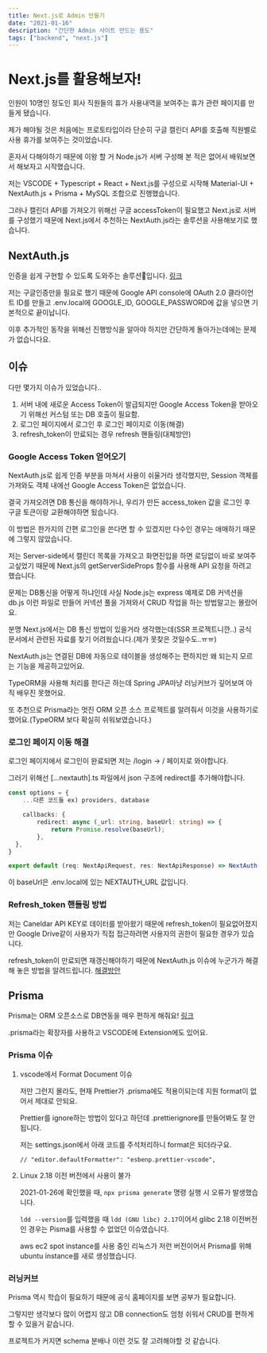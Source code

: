 ```yaml
---
title: Next.js로 Admin 만들기
date: "2021-01-16"
description: "간단한 Admin 사이트 만드는 용도"
tags: ["backend", "next.js"]
---
```


# Next.js를 활용해보자!

인원이 10명인 정도인 회사 직원들의 휴가 사용내역을 보여주는 휴가 관련 페이지를 만들게 됐습니다.

제가 해야될 것은 처음에는 프로토타입이라 단순히 구글 캘린더 API를 호출해 직원별로 사용 휴가를 보여주는 것이었습니다.

혼자서 다해야하기 때문에 이왕 할 거 Node.js가 서버 구성해 본 적은 없어서 배워보면서 해보자고 시작했습니다.

저는 VSCODE + Typescript + React + Next.js를 구성으로 시작해 Material-UI + NextAuth.js + Prisma + MySQL 조합으로 진행했습니다.

그러나 캘린더 API를 가져오기 위해선 구글 accessToken이 필요했고 Next.js로 서버를 구성했기 때문에 Next.js에서 추천하는 NextAuth.js라는 솔루션을 사용해보기로 했습니다.

## NextAuth.js

인증을 쉽게 구현할 수 있도록 도와주는 솔루션입니다. [링크](https://next-auth.js.org/)

저는 구글인증만을 필요로 했기 때문에 Google API console에 OAuth 2.0 클라이언트 ID를 만들고 .env.local에 GOOGLE_ID, GOOGLE_PASSWORD에 값을 넣으면 기본적으로 끝이납니다.

이후 추가적인 동작을 위해선 진행방식을 알아야 하지만 간단하게 돌아가는데에는 문제가 없습니다요.

## 이슈

다만 몇가지 이슈가 있었습니다..

1. 서버 내에 새로운 Access Token이 발급되지만 Google Access Token을 받아오기 위해선 커스텀 또는 DB 호출이 필요함.
2. 로그인 페이지에서 로그인 후 로그인 페이지로 이동(해결)
3. refresh_token이 만료되는 경우 refresh 핸들링(대체방안)

### Google Access Token 얻어오기

NextAuth.js로 쉽게 인증 부분을 마쳐서 사용이 쉬울거라 생각했지만, Session 객체를 가져와도 객체 내에선 Google Access Token은 없었습니다.

결국 가져오려면 DB 통신을 해야하거나, 우리가 만든 access_token 값을 로그인 후 구글 토큰이랑 교환해야하면 됬습니다.

이 방법은 한가지의 간편 로그인을 쓴다면 할 수 있겠지만 다수인 경우는 애매하기 때문에 그렇지 않았습니다.

저는 Server-side에서 캘린더 목록을 가져오고 화면진입을 하면 로딩없이 바로 보여주고싶었기 때문에 Next.js의 getServerSideProps 함수를 사용해 API 요청을 하려고 했습니다.

문제는 DB통신을 어떻게 하냐인데 사실 Node.js는 express 예제로 DB 커넥션을 db.js 이런 파일로 만들어 커넥션 풀을 가져와서 CRUD 작업을 하는 방법말고는 몰랐어요.

분명 Next.js에서는 DB 통신 방법이 있을거라 생각했는데(SSR 프로젝트니깐..) 공식 문서에서 관련된 자료를 찾기 어려웠습니다.(제가 못찾은 것일수도..ㅠㅠ)

NextAuth.js는 연결된 DB에 자동으로 테이블을 생성해주는 편하지만 왜 되는지 모르는 기능을 제공하고있어요.

TypeORM을 사용해 처리를 한다곤 하는데 Spring JPA마냥 러닝커브가 깊어보여 아직 배우진 못했어요.

또 추천으로 Prisma라는 멋진 ORM 오픈 소스 프로젝트를 알려줘서 이것을 사용하기로 했어요.(TypeORM 보다 확실히 쉬워보였습니다.)

### 로그인 페이지 이동 해결

로그인 페이지에서 로그인이 완료되면 저는 /login -> / 페이지로 와야합니다.

그러기 위해선 [...nextauth].ts 파일에서 json 구조에 redirect를 추가해야합니다.

```typescript
const options = {
    ...다른 코드들 ex) providers, database

    callbacks: {
        redirect: async (_url: string, baseUrl: string) => {
            return Promise.resolve(baseUrl);
        },
  },
}

export default (req: NextApiRequest, res: NextApiResponse) => NextAuth(req, res, options);
```

이 baseUrl은 .env.local에 있는 NEXTAUTH_URL 값입니다.

### Refresh_token 핸들링 방법

저는 Caneldar API KEY로 데이터를 받아왔기 때문에 refresh_token이 필요없어졌지만 Google Drive같이 사용자가 직접 접근하려면 사용자의 권한이 필요한 경우가 있습니다.

refresh_token이 만료되면 재갱신해야하기 때문에 NextAuth.js 이슈에 누군가가 해결 해 놓은 방법을 알려드립니다. [해결방안](https://github.com/nextauthjs/next-auth/issues/1162#issuecomment-768204595)

## Prisma

Prisma는 ORM 오픈소스로 DB연동을 매우 편하게 해줘요! [링크](https://www.prisma.io/)

.prisma라는 확장자를 사용하고 VSCODE에 Extension에도 있어요.

### Prisma 이슈

1. vscode에서 Format Document 이슈

    저만 그런지 몰라도, 현재 Prettier가 .prisma에도 적용이되는데 지원 format이 없어서 제대로 안되요.

    Prettier를 ignore하는 방법이 있다고 하던데 .prettierignore를 만들어봐도 잘 안됩니다.

    저는 settings.json에서 아래 코드를 주석처리하니 format은 되더라구요.

    `// "editor.defaultFormatter": "esbenp.prettier-vscode",`

2. Linux 2.18 이전 버전에서 사용이 불가

    2021-01-26에 확인했을 때, `npx prisma generate` 명령 실행 시 오류가 발생했습니다.

    `ldd --version`를 입력했을 때 `ldd (GNU libc) 2.17`이어서 glibc 2.18 이전버전인 경우는 Pisma를 사용할 수 없었던 이슈였습니다.

    aws ec2 spot instance를 사용 중인 리눅스가 저런 버전이어서 Prisma를 위해 ubuntu instance를 새로 생성했습니다.

### 러닝커브

Prisma 역시 학습이 필요하기 때문에 공식 홈페이지를 보면 공부가 필요합니다.

그렇지만 생각보다 많이 어렵지 않고 DB connection도 엄청 쉬워서 CRUD를 편하게 할 수 있을거 같습니다.

프로젝트가 커지면 schema 분배나 이런 것도 잘 고려해야할 것 같습니다.
